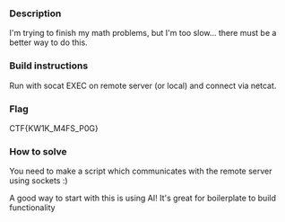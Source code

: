 ### Description
I'm trying to finish my math problems, but I'm too slow... there must be a better way to do this.

### Build instructions
Run with socat EXEC on remote server (or local) and connect via netcat.

### Flag
CTF{KW1K_M4FS_P0G}

### How to solve
You need to make a script which communicates with the remote server using sockets :)

A good way to start with this is using AI! It's great for boilerplate to build functionality
